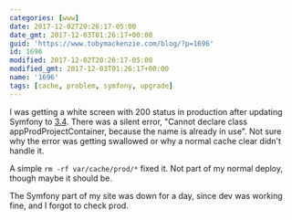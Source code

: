 ```yaml
---
categories: [www]
date: 2017-12-02T20:26:17-05:00
date_gmt: 2017-12-03T01:26:17+00:00
guid: 'https://www.tobymackenzie.com/blog/?p=1696'
id: 1696
modified: 2017-12-02T20:26:17-05:00
modified_gmt: 2017-12-03T01:26:17+00:00
name: '1696'
tags: [cache, problem, symfony, upgrade]
---
```


I was getting a white screen with 200 status in production after updating Symfony to [3.4](http://symfony.com/blog/symfony-3-4-0-released).<!--more-->  There was a silent error, "Cannot declare class appProdProjectContainer, because the name is already in use".  Not sure why the error was getting swallowed or why a normal cache clear didn't handle it.

A simple `rm -rf var/cache/prod/*` fixed it.  Not part of my normal deploy, though maybe it should be.

The Symfony part of my site was down for a day, since dev was working fine, and I forgot to check prod.
